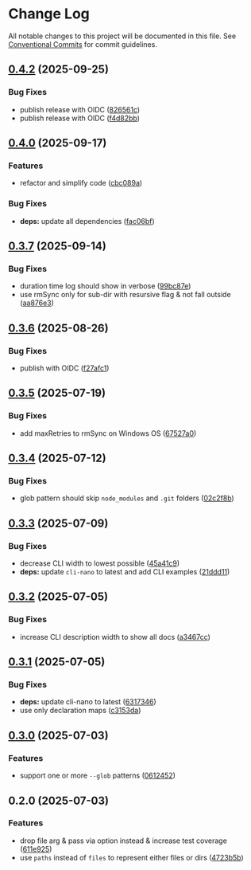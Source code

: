 # Change Log
All notable changes to this project will be documented in this file. See [Conventional Commits](https://conventionalcommits.org) for commit guidelines.

## [0.4.2](https://github.com/ghiscoding/remove-glob/compare/v0.4.0...v0.4.2) (2025-09-25)

### Bug Fixes

* publish release with OIDC ([826561c](https://github.com/ghiscoding/remove-glob/commit/826561caded6511d15056dd49b20e7d8ecfa5c23))
* publish release with OIDC ([f4d82bb](https://github.com/ghiscoding/remove-glob/commit/f4d82bbaff9df362a90ddc32ff66ad8a0400da9e))

## [0.4.0](https://github.com/ghiscoding/remove-glob/compare/v0.3.7...v0.4.0) (2025-09-17)

### Features

* refactor and simplify code ([cbc089a](https://github.com/ghiscoding/remove-glob/commit/cbc089a4d02c70601f47b2b420e934dd08ea3e5c))

### Bug Fixes

* **deps:** update all dependencies ([fac06bf](https://github.com/ghiscoding/remove-glob/commit/fac06bf9a8e87aa83d0f0b9928d4acf612e5e9c1))

## [0.3.7](https://github.com/ghiscoding/remove-glob/compare/v0.3.6...v0.3.7) (2025-09-14)

### Bug Fixes

* duration time log should show in verbose ([99bc87e](https://github.com/ghiscoding/remove-glob/commit/99bc87e334bb4a7610371da399f151a885a2dbf7))
* use rmSync only for sub-dir with resursive flag & not fall outside ([aa876e3](https://github.com/ghiscoding/remove-glob/commit/aa876e3bb96ee4824d9adbe7d454ec4f6d8423bd))

## [0.3.6](https://github.com/ghiscoding/remove-glob/compare/v0.3.5...v0.3.6) (2025-08-26)

### Bug Fixes

* publish with OIDC ([f27afc1](https://github.com/ghiscoding/remove-glob/commit/f27afc141f9f6d1edd8db8c1fe9b1cc19c6de376))

## [0.3.5](https://github.com/ghiscoding/remove-glob/compare/v0.3.4...v0.3.5) (2025-07-19)

### Bug Fixes

* add maxRetries to rmSync on Windows OS ([67527a0](https://github.com/ghiscoding/remove-glob/commit/67527a0e60303883b0f6ef87fadd8c5259d730f1))

## [0.3.4](https://github.com/ghiscoding/remove-glob/compare/v0.3.3...v0.3.4) (2025-07-12)

### Bug Fixes

* glob pattern should skip `node_modules` and `.git` folders ([02c2f8b](https://github.com/ghiscoding/remove-glob/commit/02c2f8b86bcdeec60e3e29f160c7845fab9408e7))

## [0.3.3](https://github.com/ghiscoding/remove-glob/compare/v0.3.2...v0.3.3) (2025-07-09)

### Bug Fixes

* decrease CLI width to lowest possible ([45a41c9](https://github.com/ghiscoding/remove-glob/commit/45a41c9cbc8431dfc5c8788c0e65da6c252c596d))
* **deps:** update `cli-nano` to latest and add CLI examples ([21ddd11](https://github.com/ghiscoding/remove-glob/commit/21ddd11c4ed2a19a1cc19f0ffa357ae0caee50c1))

## [0.3.2](https://github.com/ghiscoding/remove-glob/compare/v0.3.1...v0.3.2) (2025-07-05)

### Bug Fixes

* increase CLI description width to show all docs ([a3467cc](https://github.com/ghiscoding/remove-glob/commit/a3467cc0ab5962f77fa06637109138b9848a6ab2))

## [0.3.1](https://github.com/ghiscoding/remove-glob/compare/v0.3.0...v0.3.1) (2025-07-05)

### Bug Fixes

* **deps:** update cli-nano to latest ([6317346](https://github.com/ghiscoding/remove-glob/commit/63173464c48a02fd60f13c35c21b7ed0f1cb2d7e))
* use only declaration maps ([c3153da](https://github.com/ghiscoding/remove-glob/commit/c3153daf4537fc77d9c22d8021d81d6fe568eb66))

## [0.3.0](https://github.com/ghiscoding/remove-glob/compare/v0.2.0...v0.3.0) (2025-07-03)

### Features

* support one or more `--glob` patterns ([0612452](https://github.com/ghiscoding/remove-glob/commit/06124528e7e308aabbbb8ff998d870610f27629b))

## 0.2.0 (2025-07-03)

### Features

* drop file arg & pass via option instead & increase test coverage ([611e925](https://github.com/ghiscoding/remove-glob/commit/611e9256b5996ad6275ab06b59e23a9f67db518e))
* use `paths` instead of `files` to represent either files or dirs ([4723b5b](https://github.com/ghiscoding/remove-glob/commit/4723b5b8fc085af9d7dd53a3805a4ed6157e56a0))
